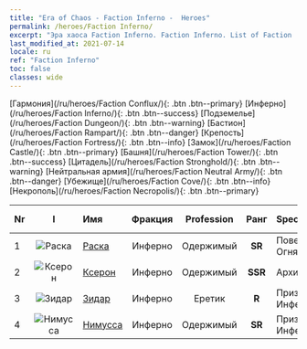 ```yaml
---
title: "Era of Chaos - Faction Inferno -  Heroes"
permalink: /heroes/Faction Inferno/
excerpt: "Эра хаоса Faction Inferno. Faction Inferno. List of Faction  in Era of Chaos"
last_modified_at: 2021-07-14
locale: ru
ref: "Faction Inferno"
toc: false
classes: wide
---
```

 [Гармония](/ru/heroes/Faction Conflux/){: .btn .btn--primary} [Инферно](/ru/heroes/Faction Inferno/){: .btn .btn--success} [Подземелье](/ru/heroes/Faction Dungeon/){: .btn .btn--warning} [Бастион](/ru/heroes/Faction Rampart/){: .btn .btn--danger} [Крепость](/ru/heroes/Faction Fortress/){: .btn .btn--info} [Замок](/ru/heroes/Faction Castle/){: .btn .btn--primary} [Башня](/ru/heroes/Faction Tower/){: .btn .btn--success} [Цитадель](/ru/heroes/Faction Stronghold/){: .btn .btn--warning} [Нейтральная армия](/ru/heroes/Faction Neutral Army/){: .btn .btn--danger} [Убежище](/ru/heroes/Faction Cove/){: .btn .btn--info} [Некрополь](/ru/heroes/Faction Necropolis/){: .btn .btn--primary} 

  | Nr |  I |    Имя    |  Фракция  |  Profession   |  Ранг  |    Specialty     | User Rate  | 
  |:---|:--:|:-----------|:-------:|:-------------:|:------:|:-----------------|:----:|
  | 1 | ![Раска](/images/h/h_Rashka.jpg) | [Раска](/ru/heroes/Rashka/) | Инферно | Одержимый | **SR** |  Повелители Огня | R |
  | 2 | ![Ксерон](/images/h/h_Xeron.jpg) | [Ксерон](/ru/heroes/Xeron/) | Инферно | Одержимый | **SSR** |  Архидьявол | SSR |
  | 3 | ![Зидар](/images/h/h_Zydar.jpg) | [Зидар](/ru/heroes/Zydar/) | Инферно | Еретик | **R** |  Призыв Инферно | R |
  | 4 | ![Нимусса](/images/h/h_Nymus.jpg) | [Нимусса](/ru/heroes/Nymus/) | Инферно | Одержимый | **SR** |  Призрак Инферно | R+ |
